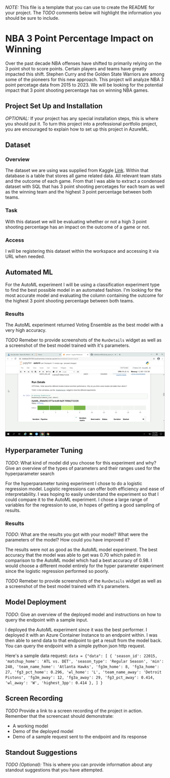 *NOTE:* This file is a template that you can use to create the README for your project. The *TODO* comments below will highlight the information you should be sure to include.

# NBA 3 Point Percentage Impact on Winning
Over the past decade NBA offenses have shifted to primarily relying on the 3 point shot to score points. Certain players and teams have greatly impacted this shift. Stephen Curry and the Golden State Warriors are among some of the pioneers for this new approach. This project will analyze NBA 3 point percetage data from 2015 to 2023. We will be looking for the potential impact that 3 point shooting percentage has on winning NBA games.

## Project Set Up and Installation
*OPTIONAL:* If your project has any special installation steps, this is where you should put it. To turn this project into a professional portfolio project, you are encouraged to explain how to set up this project in AzureML.

## Dataset

### Overview
The dataset we are using was supplied from Kaggle [Link](https://www.kaggle.com/datasets/wyattowalsh/basketball). Within that database is a table that stores all game related data. All relevant team stats and the outcome of each game. From that I was able to extract a condensed dataset with SQL that has 3 point shooting percetages for each team as well as the winning team and the highest 3 point percentage between both teams.

### Task
With this dataset we will be evaluating whether or not a high 3 point shooting percentage has an impact on the outcome of a game or not.

### Access
I will be registering this dataset within the workspace and accessing it via URL when needed.

## Automated ML
For the AutoML experiment I will be using a classification experiment type to find the best possible model in an automated fashion. I'm looking for the most accurate model and evaluating the column containing the outcome for the highest 3 point shooting percentage between both teams.

### Results
The AutoML experiment returned Voting Ensemble as the best model with a very high accuracy.

*TODO* Remeber to provide screenshots of the `RunDetails` widget as well as a screenshot of the best model trained with it's parameters.

![alt text](https://raw.githubusercontent.com/mattwatson50/udacity_azure_ml_final/main/screenshots/automl_rundetails.png)

## Hyperparameter Tuning
*TODO*: What kind of model did you choose for this experiment and why? Give an overview of the types of parameters and their ranges used for the hyperparameter search

For the hyperparameter tuning experiment I chose to do a logistic regression model. Logistic regressions can offer both efficiency and ease of interpretability. I was hoping to easily understand the experiment so that I could compare it to the AutoML experiment. I chose a large range of variables for the regression to use, in hopes of getting a good sampling of results.

### Results
*TODO*: What are the results you got with your model? What were the parameters of the model? How could you have improved it?

The results were not as good as the AutoML model experiment. The best accuracy that the model was able to get was 0.70 which paled in comparison to the AutoML model which had a best accuracy of 0.98. I would choose a different model entirely for the hyper parameter experiment since the logistic regression performed so poorly.

*TODO* Remeber to provide screenshots of the `RunDetails` widget as well as a screenshot of the best model trained with it's parameters.

## Model Deployment
*TODO*: Give an overview of the deployed model and instructions on how to query the endpoint with a sample input.

I deployed the AutoML experiment since it was the best performer. I deployed it with an Azure Container Instance to an endpoint within. I was then able to send data to that endpoint to get a result from the model back. You can query the endpoint with a simple python json http request.

Here's a sample data request:
`
data = {"data":
           [
              {
                'season_id': 22015,
                'matchup_home': 'ATL vs. DET',
                'season_type': 'Regular Season',
                'min': 240,
                'team_name_home': 'Atlanta Hawks',
                'fg3m_home': 8,
                'fg3a_home': 27,
                'fg3_pct_home': 0.296,
                'wl_home': 'L',
                'team_name_away': 'Detroit Pistons',
                'fg3m_away': 12,
                'fg3a_away': 29,
                'fg3_pct_away': 0.414,
                'wl_away': 'W',
                'highest_3pp': 0.414
      },
   ]
}
`

## Screen Recording
*TODO* Provide a link to a screen recording of the project in action. Remember that the screencast should demonstrate:
- A working model
- Demo of the deployed  model
- Demo of a sample request sent to the endpoint and its response

## Standout Suggestions
*TODO (Optional):* This is where you can provide information about any standout suggestions that you have attempted.
